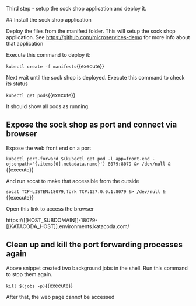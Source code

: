 Third step - setup the sock shop application and deploy it.

## Install the sock shop application

Deploy the files from the manifest folder. This will setup the sock shop application.
See https://github.com/microservices-demo for more info about that application

Execute this command to deploy it:

`kubectl create -f manifests`{{execute}}

Next wait until the sock shop is deployed. Execute this command to check its status

`kubectl get pods`{{execute}}

It should show all pods as running.

## Expose the sock shop as port and connect via browser

Expose the web front end on a port

`kubectl port-forward $(kubectl get pod -l app=front-end -ojsonpath='{.items[0].metadata.name}') 8079:8079 &> /dev/null &`{{execute}}

And run socat to make that accessible from the outside
 
`socat TCP-LISTEN:18079,fork TCP:127.0.0.1:8079 &> /dev/null &`{{execute}}

Open this link to access the browser

https://[[HOST_SUBDOMAIN]]-18079-[[KATACODA_HOST]].environments.katacoda.com/

## Clean up and kill the port forwarding processes again

Above snippet created two background jobs in the shell. 
Run this command to stop them again. 

`kill $(jobs -p)`{{execute}}

After that, the web page cannot be accessed



